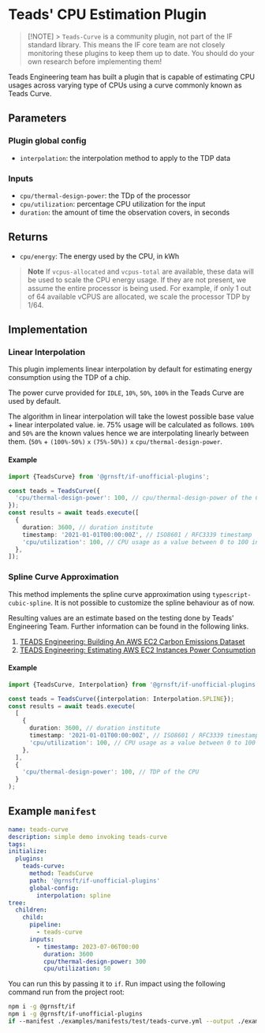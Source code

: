 # Teads' CPU Estimation Plugin

> [!NOTE] > `Teads-Curve` is a community plugin, not part of the IF standard library. This means the IF core team are not closely monitoring these plugins to keep them up to date. You should do your own research before implementing them!

Teads Engineering team has built a plugin that is capable of estimating CPU usages across varying type of CPUs using a curve commonly known as Teads Curve.

## Parameters

### Plugin global config

- `interpolation`: the interpolation method to apply to the TDP data

### Inputs

- `cpu/thermal-design-power`: the TDp of the processor
- `cpu/utilization`: percentage CPU utilization for the input
- `duration`: the amount of time the observation covers, in seconds

## Returns

- `cpu/energy`: The energy used by the CPU, in kWh

> **Note** If `vcpus-allocated` and `vcpus-total` are available, these data will be used to scale the CPU energy usage. If they are not present, we assume the entire processor is being used. For example, if only 1 out of 64 available vCPUS are allocated, we scale the processor TDP by 1/64.

## Implementation

### Linear Interpolation

This plugin implements linear interpolation by default for estimating energy consumption using the TDP of a chip.

The power curve provided for `IDLE`, `10%`, `50%`, `100%` in the Teads Curve are used by default.

The algorithm in linear interpolation will take the lowest possible base value + linear interpolated value. ie. 75% usage will be calculated as follows.
`100%` and `50%` are the known values hence we are interpolating linearly between them.
(`50%` + `(100%-50%)` `x` `(75%-50%))` `x` `cpu/thermal-design-power`.

#### Example

```typescript
import {TeadsCurve} from '@grnsft/if-unofficial-plugins';

const teads = TeadsCurve({
  'cpu/thermal-design-power': 100, // cpu/thermal-design-power of the CPU
});
const results = await teads.execute([
  {
    duration: 3600, // duration institute
    timestamp: '2021-01-01T00:00:00Z', // ISO8601 / RFC3339 timestamp
    'cpu/utilization': 100, // CPU usage as a value between 0 to 100 in percentage
  },
]);
```

### Spline Curve Approximation

This method implements the spline curve approximation using `typescript-cubic-spline`. It is not possible to customize the spline behaviour as of now.

Resulting values are an estimate based on the testing done by Teads' Engineering Team. Further information can be found in the following links.

1. [TEADS Engineering: Building An AWS EC2 Carbon Emissions Dataset](https://medium.com/teads-engineering/building-an-aws-ec2-carbon-emissions-dataset-3f0fd76c98ac)
2. [TEADS Engineering: Estimating AWS EC2 Instances Power Consumption](https://medium.com/teads-engineering/estimating-aws-ec2-instances-power-consumption-c9745e347959)

#### Example

```typescript
import {TeadsCurve, Interpolation} from '@grnsft/if-unofficial-plugins';

const teads = TeadsCurve({interpolation: Interpolation.SPLINE});
const results = await teads.execute(
  [
    {
      duration: 3600, // duration institute
      timestamp: '2021-01-01T00:00:00Z', // ISO8601 / RFC3339 timestamp
      'cpu/utilization': 100, // CPU usage as a value between 0 to 100 in percentage
    },
  ],
  {
    'cpu/thermal-design-power': 100, // TDP of the CPU
  }
);
```

## Example `manifest`

```yaml
name: teads-curve
description: simple demo invoking teads-curve
tags:
initialize:
  plugins:
    teads-curve:
      method: TeadsCurve
      path: '@grnsft/if-unofficial-plugins'
      global-config:
        interpolation: spline
tree:
  children:
    child:
      pipeline:
        - teads-curve
      inputs:
        - timestamp: 2023-07-06T00:00
          duration: 3600
          cpu/thermal-design-power: 300
          cpu/utilization: 50
```

You can run this by passing it to `if`. Run impact using the following command run from the project root:

```sh
npm i -g @grnsft/if
npm i -g @grnsft/if-unofficial-plugins
if --manifest ./examples/manifests/test/teads-curve.yml --output ./examples/outputs/teads-curve.yml
```
